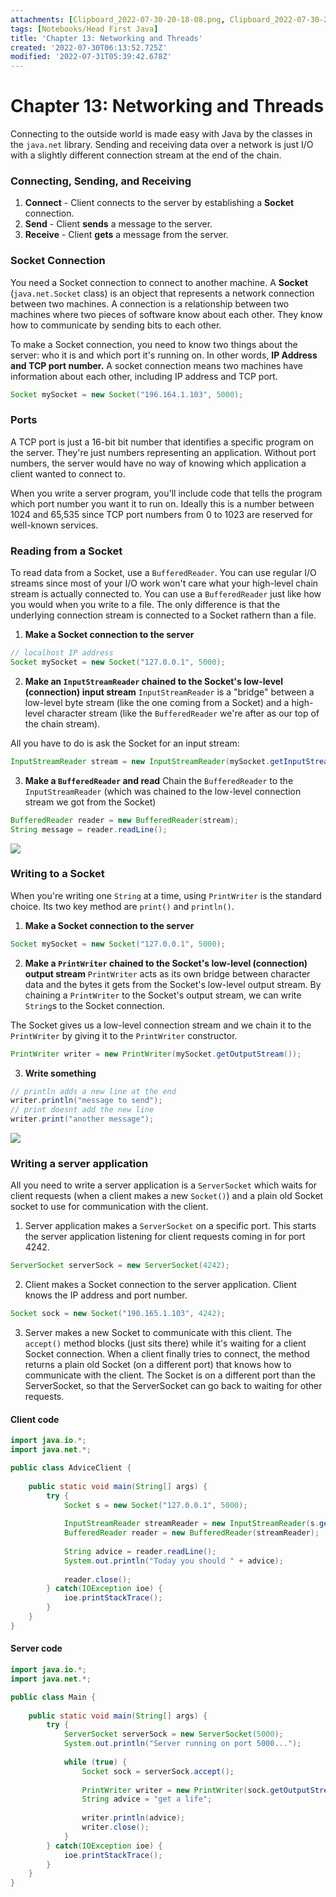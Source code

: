 ```yaml
---
attachments: [Clipboard_2022-07-30-20-18-08.png, Clipboard_2022-07-30-20-27-14.png]
tags: [Notebooks/Head First Java]
title: 'Chapter 13: Networking and Threads'
created: '2022-07-30T06:13:52.725Z'
modified: '2022-07-31T05:39:42.678Z'
---
```


# Chapter 13: Networking and Threads

Connecting to the outside world is made easy with Java by the classes in the `java.net` library. Sending and receiving data over a network is just I/O with a slightly different connection stream at the end of the chain. 

### Connecting, Sending, and Receiving

1. __Connect__ - Client connects to the server by establishing a __Socket__ connection.
2. __Send__ - Client __sends__ a message to the server.
3. __Receive__ - Client __gets__ a message from the server.

### Socket Connection

You need a Socket connection to connect to another machine. A __Socket__ (`java.net.Socket` class) is an object that represents a network connection between two machines. A connection is a relationship between two machines where two pieces of software know about each other. They know how to communicate by sending bits to each other. 

To make a Socket connection, you need to know two things about the server: who it is and which port it's running on. In other words, __IP Address and TCP port number.__ A socket connection means two machines have information about each other, including IP address and TCP port.

```java
Socket mySocket = new Socket("196.164.1.103", 5000);
```

### Ports

A TCP port is just a 16-bit bit number that identifies a specific program on the server. They're just numbers representing an application. Without port numbers, the server would have no way of knowing which application a client wanted to connect to. 

When you write a server program, you'll include code that tells the program which port number you want it to run on. Ideally this is a number between 1024 and 65,535 since TCP port numbers from 0 to 1023 are reserved for well-known services.

### Reading from a Socket

To read data from a Socket, use a `BufferedReader`. You can use regular I/O streams since most of your I/O work won't care what your high-level chain stream is actually connected to. You can use a `BufferedReader` just like how you would when you write to a file. The only difference is that the underlying connection stream is connected to a Socket rathern than a file.

1. __Make a Socket connection to the server__
```java
// localhost IP address
Socket mySocket = new Socket("127.0.0.1", 5000);
```

2. __Make an `InputStreamReader` chained to the Socket's low-level (connection) input stream__
`InputStreamReader` is a "bridge" between a low-level byte stream (like the one coming from a Socket) and a high-level character stream (like the `BufferedReader` we're after as our top of the chain stream).

All you have to do is ask the Socket for an input stream:
```java
InputStreamReader stream = new InputStreamReader(mySocket.getInputStream());
```

3. __Make a `BufferedReader` and read__
Chain the `BufferedReader` to the `InputStreamReader` (which was chained to the low-level connection stream we got from the Socket)

```java
BufferedReader reader = new BufferedReader(stream);
String message = reader.readLine();
```
![](@attachment/Clipboard_2022-07-30-20-18-08.png)

### Writing to a Socket

When you're writing one `String` at a time, using `PrintWriter` is the standard choice. Its two key method are `print()` and `println()`.

1. __Make a Socket connection to the server__
```java
Socket mySocket = new Socket("127.0.0.1", 5000);
```

2. __Make a `PrintWriter` chained to the Socket's low-level (connection) output stream__
`PrintWriter` acts as its own bridge between character data and the bytes it gets from the Socket's low-level output stream. By chaining a `PrintWriter` to the Socket's output stream, we can write `String`s to the Socket connection.

The Socket gives us a low-level connection stream and we chain it to the `PrintWriter` by giving it to the `PrintWriter` constructor.
```java
PrintWriter writer = new PrintWriter(mySocket.getOutputStream());
```

3. __Write something__
```java
// println adds a new line at the end
writer.println("message to send");
// print doesnt add the new line
writer.print("another message");
```

![](@attachment/Clipboard_2022-07-30-20-27-14.png)

### Writing a server application

All you need to write a server application is a `ServerSocket` which waits for client requests (when a client makes a new `Socket()`) and a plain old Socket socket to use for communication with the client.

1. Server application makes a `ServerSocket` on a specific port. This starts the server application listening for client requests coming in for port 4242.
```java
ServerSocket serverSock = new ServerSocket(4242);
```

2. Client makes a Socket connection to the server application. Client knows the IP address and port number.
```java
Socket sock = new Socket("190.165.1.103", 4242);
```

3. Server makes a new Socket to communicate with this client. The `accept()` method blocks (just sits there) while it's waiting for a client Socket connection. When a client finally tries to connect, the method returns a plain old Socket (on a different port) that knows how to communicate with the client. The Socket is on a different port than the ServerSocket, so that the ServerSocket can go back to waiting for other requests.

#### Client code
```java
import java.io.*;
import java.net.*;

public class AdviceClient {
	
	public static void main(String[] args) {
		try {
			Socket s = new Socket("127.0.0.1", 5000);
			
			InputStreamReader streamReader = new InputStreamReader(s.getInputStream());
			BufferedReader reader = new BufferedReader(streamReader);
			
			String advice = reader.readLine();
			System.out.println("Today you should " + advice);
			
			reader.close();
		} catch(IOException ioe) {
			ioe.printStackTrace();
		}
	}
}
```

#### Server code
```java
import java.io.*;
import java.net.*;

public class Main {
	
	public static void main(String[] args) {
		try {
			ServerSocket serverSock = new ServerSocket(5000);
			System.out.println("Server running on port 5000...");
			
			while (true) {
				Socket sock = serverSock.accept();
				
				PrintWriter writer = new PrintWriter(sock.getOutputStream());
				String advice = "get a life";
				
				writer.println(advice);
				writer.close();
			}
		} catch(IOException ioe) {
			ioe.printStackTrace();
		}		
	}
}
 
```




